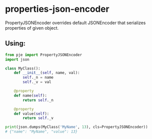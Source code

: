 # properties-json-encoder

PropertyJSONEncoder overrides default JSONEncoder that serializes properties of given object.

## Using:

```python
from pje import PropertyJSONEncoder
import json

class MyClass():
    def __init__(self, name, val):
        self._n = name
        self._v = val

    @property
    def name(self):
        return self._n

    @property
    def value(self):
        return self._v

print(json.dumps(MyClass('MyName', 13), cls=PropertyJSONEncoder))
# {"name": "MyName", "value": 13}
```
